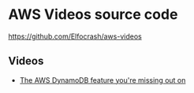 # AWS Videos source code
https://github.com/Elfocrash/aws-videos

## Videos

- [The AWS DynamoDB feature you're missing out on](https://www.youtube.com/watch?v=uass0C6NEpA)